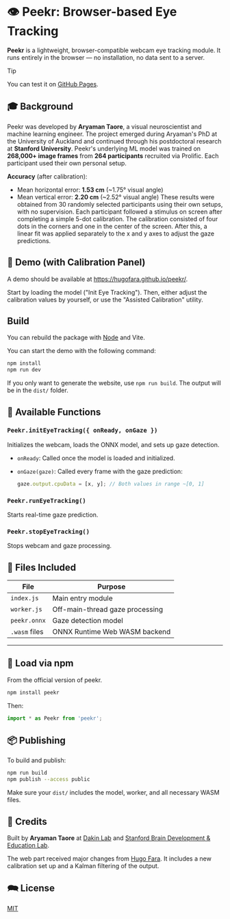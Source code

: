 # 👁️ Peekr: Browser-based Eye Tracking

**Peekr** is a lightweight, browser-compatible webcam eye tracking module. It runs entirely in the browser — no installation, no data sent to a server.

> [!TIP]
> You can test it on [GitHub Pages](https://hugofara.github.io/peekr/).

## 🎓 Background

Peekr was developed by **Aryaman Taore**, a visual neuroscientist and machine learning engineer. The project emerged during Aryaman's PhD at the University of Auckland and continued through his postdoctoral research at **Stanford University**. Peekr's underlying ML model was trained on **268,000+ image frames** from **264 participants** recruited via Prolific. Each participant used their own personal setup.

**Accuracy** (after calibration):

* Mean horizontal error: **1.53 cm** (~1.75° visual angle)
* Mean vertical error: **2.20 cm** (~2.52° visual angle)
These results were obtained from 30 randomly selected participants using their own setups, with no supervision. Each participant followed a stimulus on screen after completing a simple 5-dot calibration. The calibration consisted of four dots in the corners and one in the center of the screen. After this, a linear fit was applied separately to the x and y axes to adjust the gaze predictions.

## 🧪 Demo (with Calibration Panel)

A demo should be available at <https://hugofara.github.io/peekr/>.

Start by loading the model ("Init Eye Tracking").
Then, either adjust the calibration values by yourself, or use the "Assisted Calibration" utility.

## Build

You can rebuild the package with [Node](https://nodejs.org/en/download) and Vite.

You can start the demo with the following command:

```bash
npm install
npm run dev
```

If you only want to generate the website, use `npm run build`.
The output will be in the `dist/` folder.

## 🧠 Available Functions

### `Peekr.initEyeTracking({ onReady, onGaze })`

Initializes the webcam, loads the ONNX model, and sets up gaze detection.

* `onReady`: Called once the model is loaded and initialized.
* `onGaze(gaze)`: Called every frame with the gaze prediction:

  ```js
  gaze.output.cpuData = [x, y]; // Both values in range ~[0, 1]
  ```

### `Peekr.runEyeTracking()`

Starts real-time gaze prediction.

### `Peekr.stopEyeTracking()`

Stops webcam and gaze processing.

## 📁 Files Included

| File          | Purpose                         |
| ------------- | ------------------------------- |
| `index.js`    | Main entry module               |
| `worker.js`   | Off-main-thread gaze processing |
| `peekr.onnx`  | Gaze detection model            |
| `.wasm` files | ONNX Runtime Web WASM backend   |

---

## 🚀 Load via npm

From the official version of peekr.

```bash
npm install peekr
```

Then:

```js
import * as Peekr from 'peekr';
```

## 📦 Publishing

To build and publish:

```bash
npm run build
npm publish --access public
```

Make sure your `dist/` includes the model, worker, and all necessary WASM files.

## 🧠 Credits

Built by **Aryaman Taore** at [Dakin Lab](https://www.dakinlab.org) and [Stanford Brain Development & Education Lab](https://edneuro.stanford.edu).

The web part received major changes from [Hugo Fara](https://hugofara.net).
It includes a new calibration set up and a Kalman filtering of the output.

## 🗪 License

[MIT](https://mit-license.org/)
